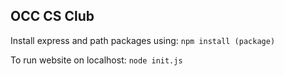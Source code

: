 ## OCC CS Club

Install express and path packages using: `npm install (package)`

To run website on localhost: `node init.js`
